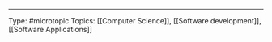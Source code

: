 
___
Type: #microtopic 
Topics: [[Computer Science]], [[Software development]], [[Software Applications]]

